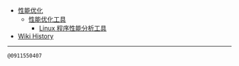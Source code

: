 - [性能优化](/0003_OPT)
  - [性能优化工具](/0004_OPT_Tools)
    - [Linux 程序性能分析工具](/0005_OPT_Tools_Linux)
- [Wiki History](/hist)

---
<kbd><sub>@0911550407</sub></kbd>
